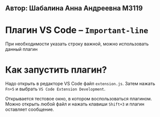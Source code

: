 ## Автор: Шабалина Анна Андреевна М3119

# Плагин VS Code – `Important-line`
При необходимости указать строку важной, можно использовать данный плагин

# Как запустить плагин?
Надо открыть в редакторе VS Code файл `extension.js`. Затем нажать `Fn+5` и выбрать `VS Code Extension Development`.

Открывается тестовое окно, в котором воспользоваться плагином. 
Можно открыть любой файл и нажать клавиши `Shift+3` и плагин оставляет сообщение. 
